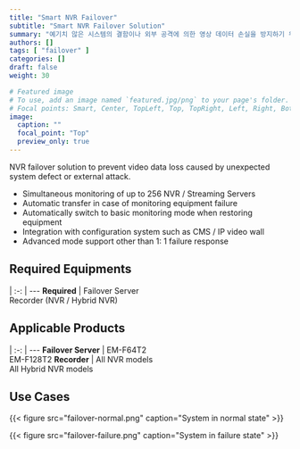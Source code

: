 ```yaml
---
title: "Smart NVR Failover"
subtitle: "Smart NVR Failover Solution"
summary: "예기치 않은 시스템의 결함이나 외부 공격에 의한 영상 데이터 손실을 방지하기 위한 NVR 장애 대응 솔루션입니다."
authors: []
tags: [ "failover" ]
categories: []
draft: false
weight: 30

# Featured image
# To use, add an image named `featured.jpg/png` to your page's folder.
# Focal points: Smart, Center, TopLeft, Top, TopRight, Left, Right, BottomLeft, Bottom, BottomRight.
image:
  caption: ""
  focal_point: "Top"
  preview_only: true
---
```


NVR failover solution to prevent video data loss caused by unexpected system defect or external attack.

- Simultaneous monitoring of up to 256 NVR / Streaming Servers
- Automatic transfer in case of monitoring equipment failure
- Automatically switch to basic monitoring mode when restoring equipment
- Integration with configuration system such as CMS / IP video wall 
- Advanced mode support other than 1: 1 failure response

<div class="container">
<div class="row">
<div class="col-12 col-sm-6 pl-0">

## Required Equipments

|
:-: | ---
**Required** | Failover Server<br>Recorder (NVR / Hybrid NVR)

</div>
<div class="col-12 col-sm-6 pl-0">

## Applicable Products

|
:-: | ---
**Failover Server** | EM-F64T2<br>EM-F128T2
**Recorder** | All NVR models<br>All Hybrid NVR models

</div>
</div>
</div>

## Use Cases

{{< figure src="failover-normal.png" caption="System in normal state" >}}

{{< figure src="failover-failure.png" caption="System in failure state" >}}
